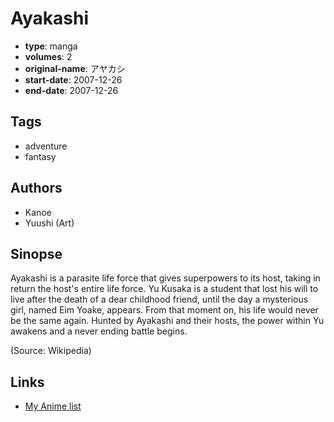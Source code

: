 # Ayakashi

-   **type**: manga
-   **volumes**: 2
-   **original-name**: アヤカシ
-   **start-date**: 2007-12-26
-   **end-date**: 2007-12-26

## Tags

-   adventure
-   fantasy

## Authors

-   Kanoe
-   Yuushi (Art)

## Sinopse

Ayakashi is a parasite life force that gives superpowers to its host, taking in return the host's entire life force. Yu Kusaka is a student that lost his will to live after the death of a dear childhood friend, until the day a mysterious girl, named Eim Yoake, appears. From that moment on, his life would never be the same again. Hunted by Ayakashi and their hosts, the power within Yu awakens and a never ending battle begins.

(Source: Wikipedia)

## Links

-   [My Anime list](https://myanimelist.net/manga/7332/Ayakashi)
